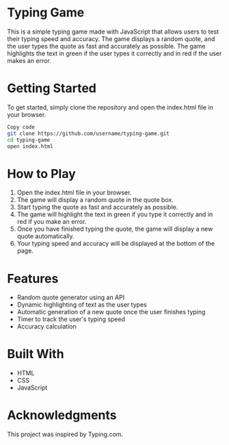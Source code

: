 # Typing Game

This is a simple typing game made with JavaScript that allows users to test their typing speed and accuracy. The game displays a random quote, and the user types the quote as fast and accurately as possible. The game highlights the text in green if the user types it correctly and in red if the user makes an error.

# Getting Started
To get started, simply clone the repository and open the index.html file in your browser.

```bash
Copy code
git clone https://github.com/username/typing-game.git
cd typing-game
open index.html
```


# How to Play

1. Open the index.html file in your browser.
2. The game will display a random quote in the quote box.
3. Start typing the quote as fast and accurately as possible.
4. The game will highlight the text in green if you type it correctly and in red if you make an error.
5. Once you have finished typing the quote, the game will display a new quote automatically.
6. Your typing speed and accuracy will be displayed at the bottom of the page.

# Features

* Random quote generator using an API
* Dynamic highlighting of text as the user types
* Automatic generation of a new quote once the user finishes typing
* Timer to track the user's typing speed
* Accuracy calculation

# Built With

* HTML
* CSS
* JavaScript

# Acknowledgments

This project was inspired by Typing.com.
